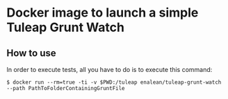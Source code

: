 # Docker image to launch a simple Tuleap Grunt Watch

## How to use

In order to execute tests, all you have to do is to execute this command:

    $ docker run --rm=true -ti -v $PWD:/tuleap enalean/tuleap-grunt-watch --path PathToFolderContainingGruntFile
